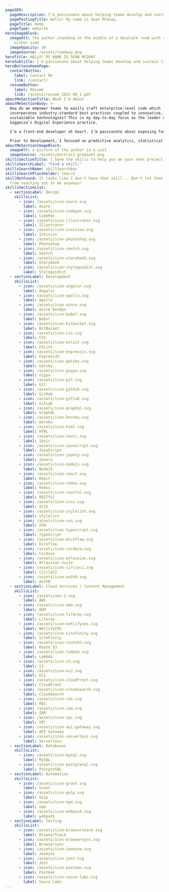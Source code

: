 ```yaml
---
pageSEO:
  pageDescription: I'm passionate about helping teams develop and sustain large-scale projects.
  pagePostingTitle: Hello! My name is Sean McQuay.
  pageTitle: Home
  pageType: website
heroImageBlock:
  imageAlt: the author standing in the middle of a desolate road with snowbanks to
    either side
  imageOpacity: 20
  imageSource: /assets/roadway.png
heroTitle: HELLO! MY NAME IS SEAN MCQUAY
heroSubtitle: I'm passionate about helping teams develop and sustain large-scale projects.
heroButtonsHomePage:
  contactButton:
    label: Contact Me
    link: /contact/
  resumeButton:
    label: Résumé
    link: /assets/resume_2022-08_1.pdf
aboutMeSectionTitle: What I'm About
aboutMeSectionBody: >-
  How do we empower teams to easily craft enterprise-level code which
  incorporates industry-standard best practices coupled to innovative, yet
  sustainable technologies? This is my day-to-day focus as the leader of
  Saggezza’s Digital Experience practice.

  I’m a front-end developer at heart. I’m passionate about exposing functionality to end users through pleasant and intuitive interfaces, no matter the digital solution or platform. Nowadays though, I focus on empowering teams and organizations to do exactly this. While I still do write code occasionally, my primary focus is looking to the future. What does a sustainable solution look like and how do we empower developers to create it without additional overhead? How do we help bridge the gap between UX, design, and development?

  Prior to development, I focused on predictive analytics, statistical modeling, and machine learning. Data is critically important in my life. Collecting and acting upon accurate and detailed metrics allows me to bring about change swiftly, and with certainty. I believe a focus on data should be at the heart of any solution!
aboutMeSectionImageBlock:
  imageAlt: a picture of the author in a suit
  imageSource: /assets/portrait-gradient.png
skillsSectionTitle: I have the skills to help you on your next project!
skillsSearchLabel: "Find a skill:"
skillsSearchName: skillSearchbar
skillsSearchPlaceholder: Search
skillNotFound: It looks like I don't have that skill... Don't let that deter you
  from reaching out to me anyways!
skillsSectionList:
  - sectionLabel: Design
    skillsList:
      - icon: /assets/icon-axure.svg
        label: Axure
      - icon: /assets/icon-codepen.svg
        label: CodePen
      - icon: /assets/icon-illustrator.svg
        label: Illustrator
      - icon: /assets/icon-invision.svg
        label: InVision
      - icon: /assets/icon-photoshop.svg
        label: Photoshop
      - icon: /assets/icon-sketch.svg
        label: Sketch
      - icon: /assets/icon-storybook.svg
        label: Storybook
      - icon: /assets/icon-styleguidist.svg
        label: Styleguidist
  - sectionLabel: Development
    skillsList:
      - icon: /assets/icon-angular.svg
        label: Angular
      - icon: /assets/icon-apollo.svg
        label: Apollo
      - icon: /assets/icon-azure.svg
        label: Azure DevOps
      - icon: /assets/icon-babel.svg
        label: Babel
      - icon: /assets/icon-bitbucket.svg
        label: BitBucket
      - icon: /assets/icon-css.svg
        label: CSS
      - icon: /assets/icon-eslint.svg
        label: ESLint
      - icon: /assets/icon-expressjs.svg
        label: ExpressJS
      - icon: /assets/icon-gatsby.svg
        label: Gatsby
      - icon: /assets/icon-gigya.svg
        label: Gigya
      - icon: /assets/icon-git.svg
        label: Git
      - icon: /assets/icon-github.svg
        label: GitHub
      - icon: /assets/icon-gitlab.svg
        label: GitLab
      - icon: /assets/icon-graphql.svg
        label: GraphQL
      - icon: /assets/icon-heroku.svg
        label: Heroku
      - icon: /assets/icon-html.svg
        label: HTML
      - icon: /assets/icon-ionic.svg
        label: Ionic
      - icon: /assets/icon-javascript.svg
        label: JavaScript
      - icon: /assets/icon-jquery.svg
        label: jQuery
      - icon: /assets/icon-nodejs.svg
        label: NodeJS
      - icon: /assets/icon-react.svg
        label: React
      - icon: /assets/icon-redux.svg
        label: Redux
      - icon: /assets/icon-restful.svg
        label: RESTful
      - icon: /assets/icon-scss.svg
        label: SCSS
      - icon: /assets/icon-stylelint.svg
        label: stylelint
      - icon: /assets/icon-svn.svg
        label: SVN
      - icon: /assets/icon-typescript.svg
        label: TypeScript
      - icon: /assets/icon-direflow.svg
        label: Direflow
      - icon: /assets/icon-cordova.svg
        label: Cordova
      - icon: /assets/icon-atlassian.svg
        label: Atlassian Suite
      - icon: /assets/icon-circleci.svg
        label: CircleCI
      - icon: /assets/icon-auth0.svg
        label: Auth0
  - sectionLabel: Cloud Services / Content Management
    skillsList:
      - icon: /assets/aws-2.svg
        label: AWS
      - icon: /assets/icon-aem.svg
        label: AEM
      - icon: /assets/icon-liferay.svg
        label: Liferay
      - icon: /assets/icon-netlifycms.svg
        label: NetlifyCMS
      - icon: /assets/icon-sitefinity.svg
        label: SiteFinity
      - icon: /assets/icon-route53.svg
        label: Route 53
      - icon: /assets/icon-lambda.svg
        label: Lambda
      - icon: /assets/icon-s3.svg
        label: S3
      - icon: /assets/icon-ec2.svg
        label: EC2
      - icon: /assets/icon-cloudfront.svg
        label: CloudFront
      - icon: /assets/icon-cloudsearch.svg
        label: CloudSearch
      - icon: /assets/icon-rds.svg
        label: RDS
      - icon: /assets/icon-iam.svg
        label: IAM
      - icon: /assets/icon-vpc.svg
        label: VPC
      - icon: /assets/icon-api-gateway.svg
        label: API Gateway
      - icon: /assets/icon-serverless.svg
        label: Serverless
  - sectionLabel: Databases
    skillsList:
      - icon: /assets/icon-mysql.svg
        label: MySQL
      - icon: /assets/icon-postgresql.svg
        label: PostgreSQL
  - sectionLabel: Automation
    skillsList:
      - icon: /assets/icon-grunt.svg
        label: Grunt
      - icon: /assets/icon-gulp.svg
        label: Gulp
      - icon: /assets/icon-npm.svg
        label: npm
      - icon: /assets/icon-webpack.svg
        label: webpack
  - sectionLabel: Testing
    skillsList:
      - icon: /assets/icon-browserstack.svg
        label: BrowserStack
      - icon: /assets/icon-browsersync.svg
        label: Browsersync
      - icon: /assets/icon-jasmine.svg
        label: Jasmine
      - icon: /assets/icon-jest.svg
        label: Jest
      - icon: /assets/icon-postman.svg
        label: Postman
      - icon: /assets/icon-sauce-labs.svg
        label: Sauce Labs
---
```

